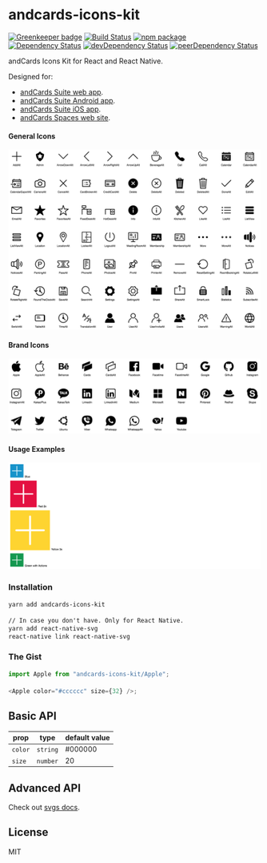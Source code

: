 # andcards-icons-kit

[![Greenkeeper badge](https://badges.greenkeeper.io/andcards/andcards-icons-kit.svg)](https://greenkeeper.io/)
[![Build Status](https://travis-ci.org/andcards/andcards-icons-kit.svg?branch=master)](https://travis-ci.org/andcards/andcards-icons-kit)
[![npm package](https://badge.fury.io/js/andcards-icons-kit.svg)](https://www.npmjs.org/package/andcards-icons-kit)
[![Dependency Status](https://david-dm.org/andcards/andcards-icons-kit.svg)](https://david-dm.org/andcards/andcards-icons-kit)
[![devDependency Status](https://david-dm.org/andcards/andcards-icons-kit/dev-status.svg)](https://david-dm.org/andcards/andcards-icons-kit#info=devDependencies)
[![peerDependency Status](https://david-dm.org/andcards/andcards-icons-kit/peer-status.svg)](https://david-dm.org/andcards/andcards-icons-kit#info=peerDependencies)

andCards Icons Kit for React and React Native.

Designed for:

- [andCards Suite web app](https://andcards.com).
- [andCards Suite Android app](https://play.google.com/store/apps/details?id=com.cardscorp.contacts).
- [andCards Suite iOS app](https://itunes.apple.com/us/app/andcards-suite/id1291226540?mt=8).
- [andCards Spaces web site](https://andcards.com/s).

#### General Icons

![](iconset-general.png)

#### Brand Icons

![](iconset-social.png)

#### Usage Examples

![](iconset-usage-examples.png)

### Installation

```
yarn add andcards-icons-kit

// In case you don't have. Only for React Native.
yarn add react-native-svg
react-native link react-native-svg
```

### The Gist

```javascript
import Apple from "andcards-icons-kit/Apple";

<Apple color="#cccccc" size={32} />;
```

## Basic API

| prop    | type     | default value |
| ------- | -------- | ------------- |
| `color` | `string` | #000000       |
| `size`  | `number` | 20            |

## Advanced API

Check out [svgs docs](https://github.com/react-native-community/react-native-svg).

## License

MIT
